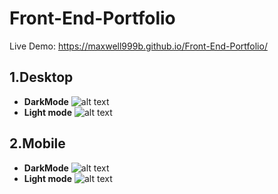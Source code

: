 # Front-End-Portfolio
Live Demo: https://maxwell999b.github.io/Front-End-Portfolio/

## 1.Desktop
- **DarkMode**
![alt text](https://github.com/Maxwell999b/Front-End-Portfolio/blob/main/screenshot/maxwell999b.github.io_Front-End-Portfolio%20dark_mode.png)
- **Light mode**
![alt text](https://github.com/Maxwell999b/Front-End-Portfolio/blob/main/screenshot/maxwell999b.github.io_Front-End-Portfolio%20white_mode.png)

## 2.Mobile
- **DarkMode**
![alt text](https://github.com/Maxwell999b/Front-End-Portfolio/blob/main/screenshot/maxwell999b.github.io_Front-End-Portfolio_(Samsung%20Galaxy%20S8+)dark_mode.png)
- **Light mode**
![alt text](https://github.com/Maxwell999b/Front-End-Portfolio/blob/main/screenshot/maxwell999b.github.io_Front-End-Portfolio_(Samsung%20Galaxy%20S8+)%20white_mode.png)
